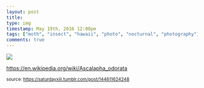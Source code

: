 ```yaml
---
layout: post
title: 
type: img
timestamp: May 19th, 2016 12:00pm
tags: ["moth", "insect", "hawaii", "photo", "nocturnal", "photography"]
comments: true
---
```

<img src="https://saturdayxiii.github.io/media/144611624248.jpg"/>

<a href="https://en.wikipedia.org/wiki/Ascalapha_odorata" target="_blank">https://en.wikipedia.org/wiki/Ascalapha_odorata</a><br/>
 
  
<small>source: https://saturdayxiii.tumblr.com/post/144611624248</small>